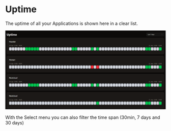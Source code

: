 # Uptime

The uptime of all your Applications is shown here in a clear list.

![Uptime](../assets/screenshots/uptime.png)

With the Select menu you can also filter the time span (30min, 7 days and 30 days)